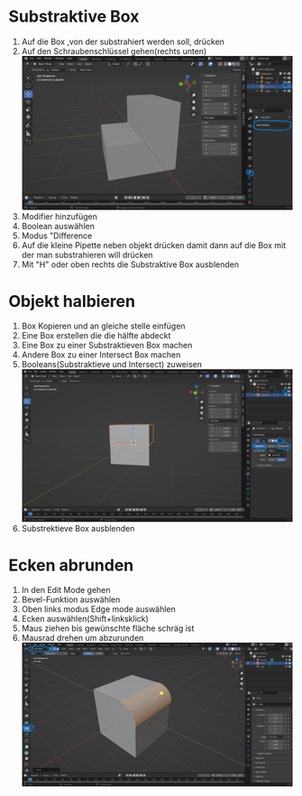 # Substraktive Box
1. Auf die Box ,von der substrahiert werden soll, drücken
1. Auf den Schraubenschlüssel gehen(rechts unten)
        ![Schraubenschlüssel](img\Substractivebox.png)
1. Modifier hinzufügen
1. Boolean auswählen
1. Modus "Difference
1. Auf die kleine Pipette neben objekt drücken damit dann auf die Box mit der man substrahieren
    will drücken
1. Mit "H" oder oben rechts die Substraktive Box ausblenden

# Objekt halbieren
1. Box Kopieren und an gleiche stelle einfügen
1. Eine Box erstellen die die hälfte abdeckt
1. Eine Box zu einer Substraktieven Box machen
1. Andere Box zu einer Intersect Box machen
1. Booleans(Substraktieve und Intersect) zuweisen
        ![Halbierte Box](img/halbierte_box.png)
1. Substrektieve Box ausblenden

# Ecken abrunden
1. In den Edit Mode gehen
1. Bevel-Funktion auswählen
1. Oben links modus Edge mode auswählen
1. Ecken auswählen(Shift+linksklick)
1. Maus ziehen bis gewünschte fläche schräg ist
1. Mausrad drehen um abzurunden
        ![Abgeruntete Box](img/Abgerundeteecke.png)